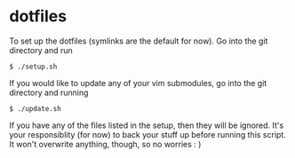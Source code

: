 dotfiles
========

To set up the dotfiles (symlinks are the default for now).  Go into the git directory and run 

    $ ./setup.sh

If you would like to update any of your vim submodules, go into the git directory and running

    $ ./update.sh

If you have any of the files listed in the setup, then they will be ignored.  It's your responsiblity (for now) to back your stuff up before running this script.  It won't overwrite anything, though, so no worries : )
